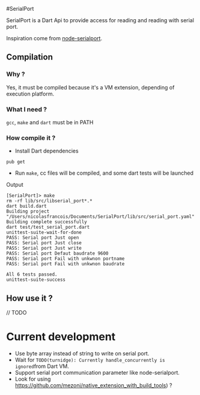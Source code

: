 #SerialPort


SerialPort is a Dart Api to provide access for reading and reading with serial port.

Inspiration come from [node-serialport](https://github.com/voodootikigod/node-serialport).

## Compilation

### Why ?

Yes, it must be compiled because it's a VM extension, depending of execution platform.

### What I need ?

`gcc`, `make` and `dart` must be in PATH

### How compile it ?

 * Install Dart dependencies

```
pub get
```

* Run `make`, cc files will be compiled, and some dart tests will be launched

Output

```
[SerialPort]> make
rm -rf lib/src/libserial_port*.*
dart build.dart
Building project "/Users/nicolasfrancois/Documents/SerialPort/lib/src/serial_port.yaml"
Building complete successfully
dart test/test_serial_port.dart
unittest-suite-wait-for-done
PASS: Serial port Just open
PASS: Serial port Just close
PASS: Serial port Just write
PASS: Serial port Defaut baudrate 9600
PASS: Serial port Fail with unkwnon portname
PASS: Serial port Fail with unkwnon baudrate

All 6 tests passed.
unittest-suite-success
```

## How use it ?

// TODO


# Current development

* Use byte array instead of string to write on serial port.
* Wait for `TODO(turnidge): Currently handle_concurrently is ignored`from Dart VM.
* Support serial port communication parameter like node-serialport.
* Look for using [](native_extension_with_build_tools)https://github.com/mezoni/native_extension_with_build_tools) ?

